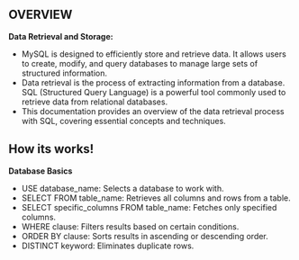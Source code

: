 ## OVERVIEW

**Data Retrieval and Storage:**
- MySQL is designed to efficiently store and retrieve data. It allows users to create, modify, and query databases to manage large sets of 
  structured information.
- Data retrieval is the process of extracting information from a database. SQL (Structured Query Language) is a powerful tool commonly used 
  to retrieve data from relational databases.
- This documentation provides an overview of the data retrieval process with SQL, covering essential concepts and techniques.

## How its works!
 **Database Basics**
- USE database_name: Selects a database to work with.
- SELECT FROM table_name: Retrieves all columns and rows from a table.
- SELECT specific_columns FROM table_name: Fetches only specified columns.
- WHERE clause: Filters results based on certain conditions.
- ORDER BY clause: Sorts results in ascending or descending order.
- DISTINCT keyword: Eliminates duplicate rows.
  

